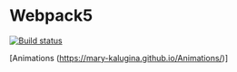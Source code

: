 # Webpack5

[![Build status](https://ci.appveyor.com/api/projects/status/2bh2b2pacdf7olvm?svg=true)](https://ci.appveyor.com/project/Mary-Kalugina/animations)

[Animations (https://mary-kalugina.github.io/Animations/)]
